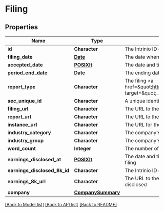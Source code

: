 # Filing

[//]: # (CLASS:IntrinioSDK::Filing)

[//]: # (KIND:object)

## Properties

[//]: # (START_DEFINITION)

Name | Type | Description
------------ | ------------- | -------------
**id** | **Character** | The Intrinio ID of the Filing &nbsp;
**filing_date** | [**Date**](Date.md) | The date when the filing was submitted to the SEC by the company &nbsp;
**accepted_date** | [**POSIXlt**](POSIXlt.md) | The date and time when the filing was accepted by SEC &nbsp;
**period_end_date** | [**Date**](Date.md) | The ending date of the fiscal period for the filing &nbsp;
**report_type** | **Character** | The filing &lt;a href&#x3D;\&quot;https://docs.intrinio.com/documentation/sec_filing_report_types\&quot; target&#x3D;\&quot;_blank\&quot;&gt;report type&lt;/a&gt; &nbsp;
**sec_unique_id** | **Character** | A unique identifier for the filing provided by the SEC &nbsp;
**filing_url** | **Character** | The URL to the filing page on the SEC site &nbsp;
**report_url** | **Character** | The URL to the actual report on the SEC site &nbsp;
**instance_url** | **Character** | The URL for the XBRL filing for the report &nbsp;
**industry_category** | **Character** | The company&#39;s operating industry category &nbsp;
**industry_group** | **Character** | The company&#39;s operating industry group &nbsp;
**word_count** | **Integer** | The number of words in the filing &nbsp;
**earnings_disclosed_at** | [**POSIXlt**](POSIXlt.md) | The date and time when the earnings information was first disclosed via 8-K filing &nbsp;
**earnings_disclosed_8k_id** | **Character** | The Intrinio ID of the 8-K filing where earnings were first disclosed &nbsp;
**earnings_8k_url** | **Character** | The URL to the 8-K filing page on the SEC site where earnings were first disclosed &nbsp;
**company** | [**CompanySummary**](CompanySummary.md) |  &nbsp;

[//]: # (END_DEFINITION)


[//]: # (CONTAINED_CLASS:IntrinioSDK::Date)


[//]: # (CONTAINED_CLASS:IntrinioSDK::POSIXlt)


[//]: # (CONTAINED_CLASS:IntrinioSDK::Date)


[//]: # (CONTAINED_CLASS:IntrinioSDK::POSIXlt)


[//]: # (CONTAINED_CLASS:IntrinioSDK::CompanySummary)


[[Back to Model list]](../README.md#documentation-for-models) [[Back to API list]](../README.md#documentation-for-api-endpoints) [[Back to README]](../README.md)


